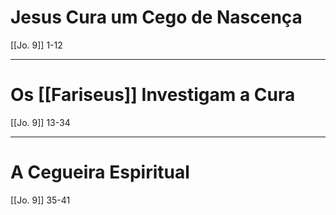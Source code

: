# Jesus Cura um Cego de Nascença
[[Jo. 9]] 1-12

---
# Os [[Fariseus]] Investigam a Cura
[[Jo. 9]] 13-34

---
# A Cegueira Espiritual
[[Jo. 9]] 35-41